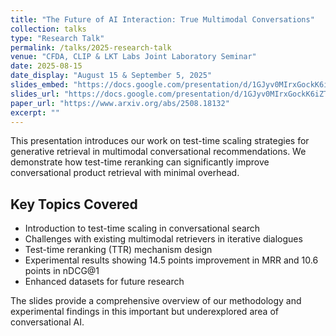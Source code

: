```yaml
---
title: "The Future of AI Interaction: True Multimodal Conversations"
collection: talks
type: "Research Talk"
permalink: /talks/2025-research-talk
venue: "CFDA, CLIP & LKT Labs Joint Laboratory Seminar"
date: 2025-08-15
date_display: "August 15 & September 5, 2025"
slides_embed: "https://docs.google.com/presentation/d/1GJyv0MIrxGockK6iZTjoNSUsBOpTJItajX_kmuemk6w/embed?start=true&loop=true&delayms=1000"
slides_url: "https://docs.google.com/presentation/d/1GJyv0MIrxGockK6iZTjoNSUsBOpTJItajX_kmuemk6w/edit?usp=sharing"
paper_url: "https://www.arxiv.org/abs/2508.18132"
excerpt: ""
---
```


This presentation introduces our work on test-time scaling strategies for generative retrieval in multimodal conversational recommendations. We demonstrate how test-time reranking can significantly improve conversational product retrieval with minimal overhead.

## Key Topics Covered

- Introduction to test-time scaling in conversational search
- Challenges with existing multimodal retrievers in iterative dialogues  
- Test-time reranking (TTR) mechanism design
- Experimental results showing 14.5 points improvement in MRR and 10.6 points in nDCG@1
- Enhanced datasets for future research

The slides provide a comprehensive overview of our methodology and experimental findings in this important but underexplored area of conversational AI.